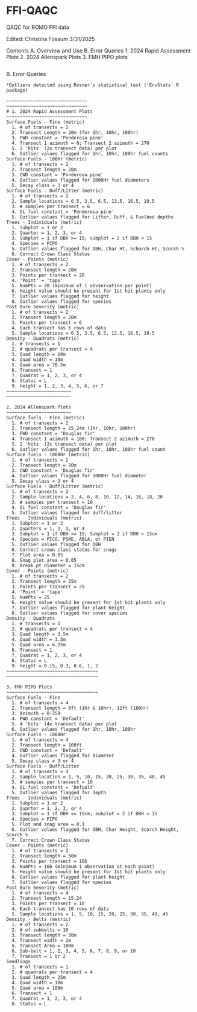# FFI-QAQC
QAQC for ROMO FFI data

Edited: Christina Fossum 3/31/2025

Contents
A. Overview and Use
B. Error Queries
    1. 2024 Rapid Assessment Plots
    2. 2024 Allenspark Plots
    3. FMH PIPO plots




~~~~~~~~~~~~~~~~~~~~~~~~~~~~~~~~~~~~~~~~~~~~~~~~~~~~~~~~~~~~~~~~~~~~~~~~~~~~~~~
~~~~~~~~~~~~~~~~~~~~~~~~~~~~~~~~~~~~~~~~~~~~~~~~~~~~~~~~~~~~~~~~~~~~~~~~~~~~~~~
B. Error Queries
~~~~~~~~~~~~~~~~~~~~~~~~~~~~~~~~~~~~~~~~~~~~~~~~~~~~~~~~~~~~~~~~~~~~~~~~~~~~~~~
*Outliers detected using Rosner's statistical test ('EnvStats' R package)

~~~~~~~~~~~~~~~~~~~~~~~~~~~~~~
~~~~~~~~~~~~~~~~~~~~~~~~~~~~~~
# 1. 2024 Rapid Assessment Plots
~~~~~~~~~~~~~~~~~~~~~~~~~~~~~~
Surface Fuels - Fine (metric)
  1. # of transects = 2
  2. Transect Length = 20m (for 1hr, 10hr, 100hr)
  3. FWD constant = 'Ponderosa pine'
  4. Transect 1 azimuth = 0; Transect 2 azimuth = 270
  5. 2 'hits' (2x transect data) per plot
  6. Outlier values flagged for 1hr, 10hr, 100hr fuel counts
Surface Fuels - 100Hr (metric)
  1. # of transects = 2
  2. Transect length = 20m
  3. CWD constant = 'Ponderosa pine'
  4. Outlier values flagged for 1000Hr fuel diameters
  5. Decay class = 3 or 4
Surface Fuels - Duff/Litter (metric)
  1. # of transects = 2
  2. Sample locations = 0.5, 3.5, 6.5, 13.5, 16.5, 19.5
  3. # samples per transect = 6
  4. DL fuel constant = 'Ponderosa pine'
  5. Outlier values flagged for Litter, Duff, & Fuelbed depths
Trees - Individuals (metric)
  1. Subplot = 1 or 2
  2. Quarter = 1, 2, 3, or 4
  3. Subplot = 1 if DBH >= 15; subplot = 2 if DBH < 15
  4. Species = PIPO
  5. Outlier values flagged for DBH, Char Ht, Schorch Ht, Scorch %
  6. Correct Crown Class Status
Cover - Points (metric)
  1. # of transects = 2
  2. Transect length = 20m
  3. Points per transect = 20
  4. 'Point' = 'tape'
  5. NumPts = 20 (minimum of 1 obvservation per point)
  6. Height value should be present for 1st hit plants only
  7. Outlier values flagged for height
  8. Outlier values flagged for species
Post Burn Severity (metric)
  1. # of transects = 2
  2. Transect length = 20m
  3. Points per transect = 6
  4. Each transect has 6 rows of data
  5. Sample locations = 0.5, 3.5, 6.5, 13.5, 16.5, 19.5
Density - Quadrats (metric)
  1. # transects = 1
  2. # quadrats per transect = 4
  3. Quad length = 10m
  4. Quad width = 10m
  5. Quad area = 78.5m
  6. Transect = 1
  7. Quadrat = 1, 2, 3, or 4
  8. Status = L
  9. Height = 1, 2, 3, 4, 5, 6, or 7
~~~~~~~~~~~~~~~~~~~~~~~~
~~~~~~~~~~~~~~~~~~~~~~~~

2. 2024 Allenspark Plots
~~~~~~~~~~~~~~~~~~~~~~~~
Surface fuels - Fine (metric)
  1. # of transects = 2
  2. Transect length = 25.24m (1hr, 10hr, 100hr)
  3. FWD constant = 'Douglas fir'
  4. Transect 1 azimuth = 180; Transect 2 azimuth = 270
  5. 2 'hits' (2x transect data) per plot
  6. Outlier values flagged for 1hr, 10hr, 100hr fuel count
Surface fuels - 1000Hr (metric)
  1. # of transects = 2
  2. Transect length = 20m
  3. CWD constant = 'Douglas fir'
  4. Outlier values flagged for 1000Hr fuel diameter
  5. Decay class = 3 or 4
Surface Fuels - Duff/Litter (metric)
  1. # of transects = 2
  2. Sample locations = 2, 4, 6, 8, 10, 12, 14, 16, 18, 20
  3. # samples per transect = 10
  4. DL fuel constant = 'Douglas fir'
  5. Outlier values flagged for duff/litter
Trees - Individuals (metric)
  1. Subplot = 1 or 2
  2. Quarters = 1, 2, 3, or 4
  3. Subplot = 1 if DBH >= 15; Subplot = 2 if DBH < 15cm
  4. Species = PICO, PSME, ABLA, or PIEN
  5. Outlier values flagged for DBH
  6. Correct crown class status for snags
  7. Plot area = 0.05
  8. Snag plot area = 0.05
  9. Break pt diameter = 15cm
Cover - Points (metric)
  1. # of transects = 2
  2. Transect length = 25m
  3. Points per transect = 25
  4. 'Point' = 'tape'
  5. NumPts = 25
  6. Height value should be present for 1st hit plants only
  7. Outlier values flagged for plant height
  8. Outlier values flagged for cover species
Density - Quadrats
  1. # transects = 1
  2. # quadrats per transect = 4
  3. Quad length = 3.5m
  4. Quad width = 3.5m
  5. Quad area = 6.25m
  6. Transect = 1
  7. Quadrat = 1, 2, 3, or 4
  8. Status = L
  9. Height = 0.15, 0.3, 0.6, 1, 2
~~~~~~~~~~~~~~~~~~~~~~~~~~~~~~~~~~
~~~~~~~~~~~~~~~~~~~~~~~~~~~~~~~~~~

3. FMH PIPO Plots
~~~~~~~~~~~~~~~~~~~~~~~~~~~~~~~~~~
Surface Fuels - Fine
  1. # of transects = 4
  2. Transect length = 6ft (1hr & 10hr), 12ft (100hr)
  3. Azimuth = 0-359
  4. FWD constant = 'Default'
  5. 4 'hits' (4x transect data) per plot
  6. Outlier values flagged for 1hr, 10hr, 100hr
Surface Fuels - 1000Hr
  1. # of transects = 4
  2. Transect length = 100ft
  3. CWD constant = 'Default'
  4. Outlier values flagged for diameter
  5. Decay class = 3 or 4
Surface Fuels - Duff/Litter
  1. # of transects = 4
  2. Sample location = 1, 5, 10, 15, 20, 25, 30, 35, 40, 45
  3. # samples per transect = 10
  4. DL fuel constant = 'Defualt'
  5. Outlier values flagged for depth
Trees - Individuals (metric)
  1. Subplot = 1 or 2
  2. Quarter = 1, 2, 3, or 4
  3. Subplot = 1 if DBH >= 15cm; subplot = 2 if DBH < 15
  4. Species = PIPO
  5. Plot and snag area = 0.1
  6. Outlier values flagged for DBH, Char Height, Scorch Height, Scorch %
  7. Correct Crown Class Status
Cover - Points (metric)
  1. # of transects = 2
  2. Transect length = 50m
  3. Points per transect = 166
  4. NumPts = 166 (minimum 1 observation at each point)
  5. Height value should be present for 1st hit plants only
  6. Outlier values flagged for plant height
  7. Outlier values flagged for species
Post Burn Severity (metric)
  1. # of transects = 4
  2. Transect length = 15.24
  3. Points per transect = 10
  4. Each transect has 10 rows of data
  5. Sample locations = 1, 5, 10, 15, 20, 25, 30, 35, 40, 45
Density - Belts (metric)
  1. # of transects = 2
  2. # of subbelts = 10
  3. Transect length = 50m
  4. Transect width = 2m
  5. Transect Area = 100m
  6. Sub-belt = 1, 2, 3, 4, 5, 6, 7, 8, 9, or 10
  7. Transect = 1 or 2
Seedlings
  1. # of transects = 1
  2. # quadrats per transect = 4
  3. Quad length = 25m
  4. Quad width = 10m
  5. Quad area = 100m
  6. Transect = 1
  7. Quadrat = 1, 2, 3, or 4
  8. Status = L




































